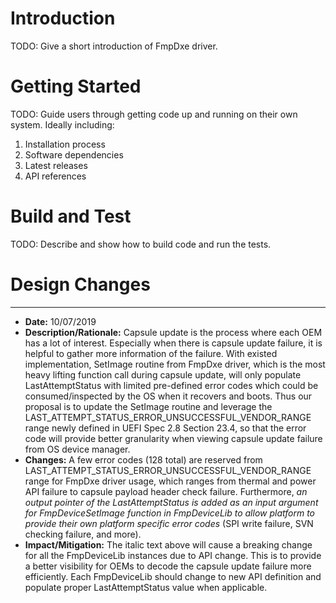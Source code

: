 # Introduction 
TODO: Give a short introduction of FmpDxe driver. 

# Getting Started
TODO: Guide users through getting code up and running on their own system. Ideally including:
1.	Installation process
2.	Software dependencies
3.	Latest releases
4.	API references

# Build and Test
TODO: Describe and show how to build code and run the tests.

# Design Changes
---

- **Date:** 10/07/2019
- **Description/Rationale:** Capsule update is the process where each OEM has a lot of interest. Especially when there is capsule update failure, it is helpful to gather more information of the failure. With existed implementation, SetImage routine from FmpDxe driver, which is the most heavy lifting function call during capsule update, will only populate LastAttemptStatus with limited pre-defined error codes which could be consumed/inspected by the OS when it recovers and boots. Thus our proposal is to update the SetImage routine and leverage the LAST_ATTEMPT_STATUS_ERROR_UNSUCCESSFUL_VENDOR_RANGE range newly defined in UEFI Spec 2.8 Section 23.4, so that the error code will provide better granularity when viewing capsule update failure from OS device manager.
- **Changes:** A few error codes (128 total) are reserved from LAST_ATTEMPT_STATUS_ERROR_UNSUCCESSFUL_VENDOR_RANGE range for FmpDxe driver usage, which ranges from thermal and power API failure to capsule payload header check failure. Furthermore, <i>an output pointer of the LastAttemptStatus is added as an input argument for FmpDeviceSetImage function in FmpDeviceLib to allow platform to provide their own platform specific error codes </i> (SPI write failure, SVN checking failure, and more).
- **Impact/Mitigation:**
The italic text above will cause a breaking change for all the FmpDeviceLib instances due to API change. This is to provide a better visibility for OEMs to decode the capsule update failure more efficiently. Each FmpDeviceLib should change to new API definition and populate proper LastAttemptStatus value when applicable.
